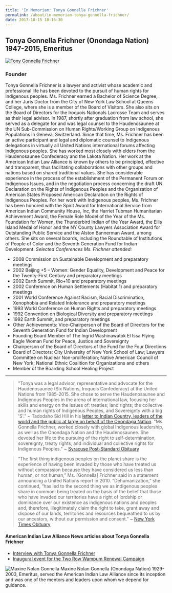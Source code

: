 ```yaml
---
title: 'In Memoriam: Tonya Gonnella Frichner'
permalink: /about/in-memoriam-tonya-gonnella-frichner/
date: 2017-10-15 18:16:30
---
```

## Tonya Gonnella Frichner (Onondaga Nation) 1947-2015, Emeritus

[![Tony Gonnella Frichner](/wp-content/uploads/2013/12/frichner.jpg)](/wp-content/uploads/2013/12/frichner.jpg)

### **Founder**

Tonya Gonnella Frichner is a lawyer and activist whose academic and professional life has been devoted to the pursuit of human rights for Indigenous peoples. Ms. Frichner earned a Bachelor of Science Degree, and her Juris Doctor from the City of New York Law School at Queens College, where she is a member of the Board of Visitors. She also sits on the Board of Directors for the Iroquois Nationals Lacrosse Team and serves as their legal advisor. In 1987, shortly after graduation from law school, she served as a delegate for and was legal counsel to the Haudenosaunee at the UN Sub-Commission on Human Rights/Working Group on Indigenous Populations in Geneva, Switzerland. Since that time, Ms. Frichner has been an active participant and legal and diplomatic counsel to Indigenous delegations in virtually all United Nations international forums affecting Indigenous peoples. She has worked most closely with elders from the Haudenosaunee Confederacy and the Lakota Nation. Her work at the American Indian Law Alliance is known by others to be principled, effective and transparent, thus facilitating collaborations with other groups and nations based on shared traditional values. She has considerable experience in the process of the establishment of the Permanent Forum on Indigenous Issues, and in the negotiation process concerning the draft UN Declaration on the Rights of Indigenous Peoples and the Organization of American States Proposed American Declaration on the Rights of Indigenous Peoples. For her work with Indigenous peoples, Ms. Frichner has been honored with the Spirit Award for International Service from American Indian Community House, Inc, the Harriet Tubman Humanitarian Achievement Award, the Female Role Model of the Year of the Ms. Foundation for Women, the Thunderbird Indian of the Year Award, the Ellis Island Medal of Honor and the NY County Lawyers Association Award for Outstanding Public Service and the Alston Bannerman Award, among others. She sits on several boards, including the Roundtable of Institutions of People of Color and the Seventh Generation Fund for Indian Development. _Selected Conferences Ms. Frichner attended:_

*   2008 Commission on Sustainable Development and preparatory meetings
*   2002 Beijing +5 – Women: Gender Equality, Development and Peace for the Twenty-First Century and preparatory meetings
*   2002 Earth Summit, Rio+10 and preparatory meetings
*   2002 Conference on Human Settlements (Habitat 1) and preparatory meetings
*   2001 World Conference Against Racism, Racial Discrimination, Xenophobia and Related Intolerance and preparatory meetings
*   1993 World Conference on Human Rights and preparatory meetings
*   1992 Convention on Biological Diversity and preparatory meetings
*   1992 Earth Summit, and preparatory meetings
*   Other Achievements: Vice-Chairperson of the Board of Directors for the Seventh Generation Fund for Indian Development
*   Founding Board Member of The Ingrid Washinawatok El Issa Flying Eagle Woman Fund for Peace, Justice and Sovereignty
*   Chairperson of the Board of Directors of the Fund for the Four Directions
*   Board of Directors: City University of New York School of Law; Lawyers Committee on Nuclear Non-proliferation; Native American Council of New York; National Ethnic Coalition for Organizations and others
*   Member of the Boarding School Healing Project

***

> "Tonya was a legal advisor, representative and advocate for the Haudenosaunee (Six Nations, Iroquois Confederacy) at the United Nations from 1985-2015\. She chose to serve the Haudenosaunee and Indigenous Peoples in the arena of international law, focusing her skills and energy on the issues of: treaties; land rights; the collective and human rights of Indigenous Peoples, and Sovereignty with a big 'S'." ~ Tadodaho Sid Hill in his [letter to Indian Country, leaders of the world and the public at large on behalf of the Onondaga Nation](https://indiancountrymedianetwork.com/news/native-news/a-letter-to-indian-country-in-honor-of-tonya-gonnella-frichner/). "Ms. Gonnella Frichner, worked closely with global Indigenous leadership, as well as the Onondaga Nation and the Haudenosaunee. She devoted her life to the pursuing of the right to self-determination, sovereignty, treaty rights, and individual and collective rights for Indigenous Peoples."
~ [Syracuse Post-Standard Obituary](http://obits.syracuse.com/obituaries/syracuse/obituary.aspx?pid=174155754)

> “The first thing indigenous peoples on the planet share is the experience of having been invaded by those who have treated us without compassion because they have considered us less than human, or not human,” Ms. [Gonnella] Frichner said in a statement announcing a United Nations report in 2010\. “Dehumanization,” she continued, “has led to the second thing we as indigenous peoples share in common: being treated on the basis of the belief that those who have invaded our territories have a right of lordship or dominance over our existence as indigenous nations and peoples and, therefore, illegitimately claim the right to take, grant away and dispose of our lands, territories and resources bequeathed to us by our ancestors, without our permission and consent.”
~ [New York Times Obituary](https://www.nytimes.com/2015/02/25/us/tonya-gonnella-frichner-advocate-for-indigenous-peoples-dies-at-67.html?_r=0)


#### American Indian Law Alliance News articles about Tonya Gonnella Frichner

*   [Interview with Tonya Gonnella Frichner](/about/in-memoriam-tonya-gonnella-frichner/)
*   [Inaugural event for the Two Row Wampum Renewal Campaign](/inaugural-event-for-the-two-row-wampum-renewal-campaign/)

![Maxine Nolan Gonnella](/wp-content/uploads/2013/12/maxine.jpg) Maxine Nolan Gonnella (Onondaga Nation) 1929-2003, Emeritus, served the American Indian Law Alliance since its inception and was one of the mentors and leaders upon whom we depend for guidance.

